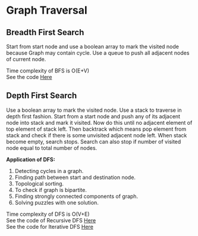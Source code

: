 <h1>Graph Traversal</h1>  

<h2>Breadth First Search</h2>  
Start from start node and use a boolean array to mark the visited node because Graph may contain cycle. Use a queue to push all adjacent nodes of current node.  

Time complexity of BFS is O(E+V)  
See the code [Here](BFS.cpp)  

<h2>Depth First Search</h2>  
Use a boolean array to mark the visited node. Use a stack to traverse in depth first fashion. 
Start from a start node and push any of its adjacent node into stack and mark it visited. Now do this until no adjacent element of top element of stack left. Then backtrack which means pop element from stack and check if there is some unvisited adjacent node left. When stack become empty, search stops. Search can also stop if number of visited node equal to total number of nodes.  

__Application of DFS:__  
1. Detecting cycles in a graph.
2. Finding path between start and destination node.  
3. Topological sorting.  
4. To check if graph is bipartite.  
5. Finding strongly connected components of graph.
6. Solving puzzles with one solution.

Time complexity of DFS is O(V+E)  
See the code of Recursive DFS [Here](DFS_recursive.cpp)  
See the code for Iterative DFS [Here](DFS_iterative.cpp)  




